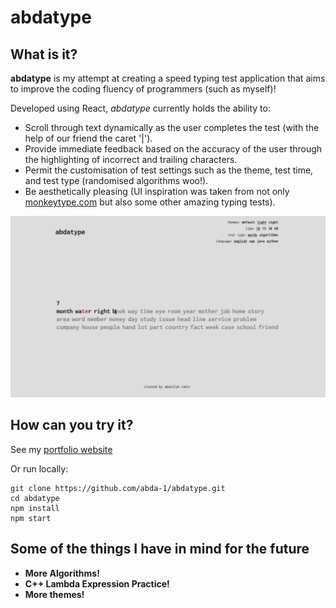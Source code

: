 # abdatype

## What is it?
**abdatype** is my attempt at creating a speed typing test application that aims to improve the coding fluency of programmers (such as myself)!  

Developed using React, *abdatype* currently holds the ability to:
- Scroll through text dynamically as the user completes the test (with the help of our friend the caret '|').
- Provide immediate feedback based on the accuracy of the user through the highlighting of incorrect and trailing characters.
- Permit the customisation of test settings such as the theme, test time, and test type (randomised algorithms woo!).
- Be aesthetically pleasing (UI inspiration was taken from not only [monkeytype.com](https://monkeytype.com/) but also some other amazing typing tests).


![abdatype in action](./doc/sampleimage.PNG)


## How can you try it?
See my [portfolio website](https://abda-1.github.io/)

Or run locally:
```
git clone https://github.com/abda-1/abdatype.git
cd abdatype
npm install
npm start
```

## Some of the things I have in mind for the future
- **More Algorithms!**
- **C++ Lambda Expression Practice!**
- **More themes!**
